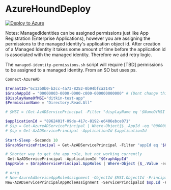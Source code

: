 # AzureHoundDeploy

[![Deploy to Azure](https://aka.ms/deploytoazurebutton)](https://portal.azure.com/#create/Microsoft.Template/uri/https://raw.githubusercontent.com/daviditkin/AzureHound/feature-azure-deployment/deploy/main.json)


Notes:
ManagedIdentities can be assigned permissions just like App Registration (Enterprise Applications), however you are assigning the permissions to 
the managed identity's application object id.  After creation of a Managed Identity it takes some amount of time before the application id is associated with the managed identity.  Therefore we add retry logic.

The `managed-identity-permissions.sh` script will require [TBD] permissions to be assigned to a managed identity.
From an SO but uses ps.  

```powershell
Connect-AzureAD

$TenantID="6c12b0b0-b2cc-4a73-8252-0b94bfca2145"
$GraphAppId = "00000003-0000-0000-c000-000000000000" # (Dont change this value)
$DisplayNameOfMSI="ditkin-test-app"
$PermissionName = "Directory.Read.All"

# $MSI = (Get-AzADServicePrincipal -Filter "displayName eq '$NameOfMSI'")

$applicationId = "8962401f-09de-417c-8192-e6406ebce071"
# $sp = Get-AzureADServicePrincipal | Where-Object{$_.AppId -eq "00000000-c4e2-40cb-96a7-ac90df92685c"}
# $sp = Get-AzADServicePrincipal -ApplicationId $applicationId
     
Start-Sleep -Seconds 10
$GraphServicePrincipal = Get-AzADServicePrincipal -Filter "appId eq '$GraphAppId'"

# Shorter way to get the app role, but not working currently
 Get-AzADServicePrincipal -ApplicationId "$GraphAppId"
$AppRole = $GraphServicePrincipal.AppRoles | Where-Object {$_.Value -eq $PermissionName -and $_.AllowedMemberTypes -contains "Application"}

# orig
# New-AzureAdServiceAppRoleAssignment -ObjectId $MSI.ObjectId -PrincipalId $MSI.ObjectId -ResourceId $GraphServicePrincipal.ObjectId -Id $AppRole.Id
New-AzADServicePrincipalAppRoleAssignment -ServicePrincipalId $sp.Id -ResourceId $GraphServicePrincipal.Id -AppRoleId $AppRole.Id
```
